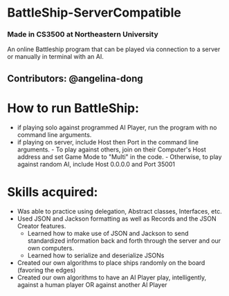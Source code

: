 # BattleShip-ServerCompatible
### Made in CS3500 at Northeastern University
An online Battleship program that can be played via connection to a server or manually in terminal with an AI.

## Contributors: @angelina-dong

# How to run BattleShip: 
- if playing solo against programmed AI Player, run the program with no command line arguments.
- if playing on server, include Host then Port in the command line arguments.
       - To play against others, join on their Computer's Host address and set Game Mode to "Multi" in the code.
       - Otherwise, to play against random AI, include Host 0.0.0.0 and Port 35001

# Skills acquired: 
- Was able to practice using delegation, Abstract classes, Interfaces, etc.
- Used JSON and Jackson formatting as well as Records and the JSON Creator features.
  - Learned how to make use of JSON and Jackson to send standardized information back and forth through the server and our own computers.
  - Learned how to serialize and deserialize JSONs
- Created our own algorithms to place ships randomly on the board (favoring the edges)
- Created our own algorithms to have an AI Player play, intelligently, against a human player OR against another AI Player
